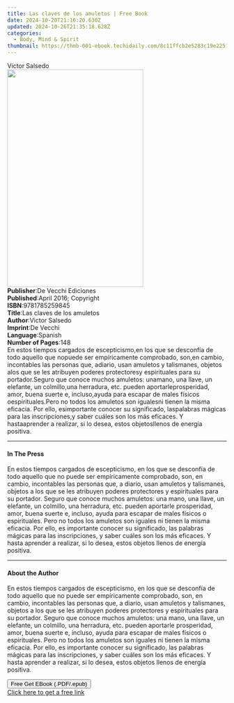 ```yaml
---
title: Las claves de los amuletos | Free Book
date: 2024-10-20T21:16:20.630Z
updated: 2024-10-26T21:35:18.628Z
categories:
  - Body, Mind & Spirit
thumbnail: https://thmb-001-ebook.techidaily.com/8c11ffcb2e5283c19e22518fb31e577cdb00f2e15569891de2ba2ae994886503.jpg
---
```

<main id="book-container">
  <div class="flex flex-col">
    <div class="book-brief flex-1 py-6 px-4 sm:p-6 md:py-10 md:px-8">
      <!-- brief-->
      <div class="book-brief-main">Victor Salsedo</div>
    </div>
    <div
      class="book-meta-info flex-1 grid gap-4 col-start-1 col-end-3 row-start-1 sm:mb-6 sm:grid-cols-4 lg:gap-6 lg:col-start-2 lg:row-end-6 lg:row-span-6 lg:mb-0"
    >
      <div
        class="book-meta-info-left place-content-center mt-4 p-4 text-sm leading-6 col-start-2 col-span-2 dark:text-slate-400"
      >
        <img
          class="w-full h-500 object-cover rounded-lg sm:h-255 sm:col-span-2 lg:col-span-full"
          src="https://img-001-ebook.techidaily.com/eefe7fc9e942675056c69ab49a9893a0050e3a00589eb74ff0f42ff3c5f59458.jpg"
          alt=""
          width="312"
          height="500"
        />
      </div>
      <div
        class="book-meta-info-right mt-2 col-start-1 row-start-2 col-span-3 self-center"
      >
        <!-- meta data  -->
        <div class="flex flex-col px-4 md:px-8">
          <div class="flex-1">
            <strong>Publisher</strong>:<span class="px-2"
              >De Vecchi Ediciones</span
            >
          </div>
          <div class="flex-1">
            <strong>Published</strong>:<span class="px-2"
              >April 2016; Copyright</span
            >
          </div>
          <div class="flex-1">
            <strong>ISBN</strong>:<span class="px-2">9781785259845</span>
          </div>
          <div class="flex-1">
            <strong>Title</strong>:<span class="px-2"
              >Las claves de los amuletos</span
            >
          </div>
          <div class="flex-1">
            <strong>Author</strong>:<span class="px-2">Victor Salsedo</span>
          </div>
          <div class="flex-1">
            <strong>Imprint</strong>:<span class="px-2">De Vecchi</span>
          </div>
          <div class="flex-1">
            <strong>Language</strong>:<span class="px-2">Spanish</span>
          </div>
          <div class="flex-1">
            <strong>Number of Pages</strong>:<span class="px-2">148</span>
          </div>
        </div>
      </div>
    </div>
    <div class="book-description flex-1 py-6 px-4 sm:p-6 md:py-10 md:px-8">
      <div class="book-description-main">
        <div accordion-content="" id="description">
          En estos tiempos cargados de escepticismo,en los que se desconfía de
          todo aquello que nopuede ser empíricamente comprobado, son,en cambio,
          incontables las personas que, adiario, usan amuletos y talismanes,
          objetos alos que se les atribuyen poderes protectoresy espirituales
          para su portador.Seguro que conoce muchos amuletos: unamano, una
          llave, un elefante, un colmillo,una herradura, etc. pueden
          aportarleprosperidad, amor, buena suerte e, incluso,ayuda para escapar
          de males físicos oespirituales.Pero no todos los amuletos son
          igualesni tienen la misma eficacia. Por ello, esimportante conocer su
          significado, laspalabras mágicas para las inscripciones,y saber cuáles
          son los más eficaces. Y hastaaprender a realizar, si lo desea, estos
          objetosllenos de energía positiva.
        </div>
      </div>
    </div>
    <div class="book-excerpts flex-1 py-6 px-4 sm:p-6 md:py-10 md:px-8">
      <!-- excerpts-->
      <div class="book-excerpts-main">
        <hr />
        <h4 class="placeholder placeholder-heading">
          <span>In The Press</span>
        </h4>
        <p>
          En estos tiempos cargados de escepticismo, en los que se desconfía de
          todo aquello que no puede ser empíricamente comprobado, son, en
          cambio, incontables las personas que, a diario, usan amuletos y
          talismanes, objetos a los que se les atribuyen poderes protectores y
          espirituales para su portador. Seguro que conoce muchos amuletos: una
          mano, una llave, un elefante, un colmillo, una herradura, etc. pueden
          aportarle prosperidad, amor, buena suerte e, incluso, ayuda para
          escapar de males físicos o espirituales. Pero no todos los amuletos
          son iguales ni tienen la misma eficacia. Por ello, es importante
          conocer su significado, las palabras mágicas para las inscripciones, y
          saber cuáles son los más eficaces. Y hasta aprender a realizar, si lo
          desea, estos objetos llenos de energía positiva.
        </p>
      </div>
    </div>
    <div class="book-about-author flex-1 py-6 px-4 sm:p-6 md:py-10 md:px-8">
      <!-- about author-->
      <div class="book-main-author-main">
        <hr />
        <h4 class="placeholder placeholder-heading">
          <span>About the Author</span>
        </h4>
        <p>
          En estos tiempos cargados de escepticismo, en los que se desconfía de
          todo aquello que no puede ser empíricamente comprobado, son, en
          cambio, incontables las personas que, a diario, usan amuletos y
          talismanes, objetos a los que se les atribuyen poderes protectores y
          espirituales para su portador. Seguro que conoce muchos amuletos: una
          mano, una llave, un elefante, un colmillo, una herradura, etc. pueden
          aportarle prosperidad, amor, buena suerte e, incluso, ayuda para
          escapar de males físicos o espirituales. Pero no todos los amuletos
          son iguales ni tienen la misma eficacia. Por ello, es importante
          conocer su significado, las palabras mágicas para las inscripciones, y
          saber cuáles son los más eficaces. Y hasta aprender a realizar, si lo
          desea, estos objetos llenos de energía positiva.
        </p>
      </div>
    </div>
    <div class="book-free-get flex-1 py-6 px-4 sm:p-6 md:py-10 md:px-8">
      <button
        id="btn-free-get"
        class="bg-blue-500 hover:bg-blue-700 text-white font-bold py-2 px-4 rounded"
      >
        Free Get EBook (.PDF/.epub)
      </button>
      <div id="countdown-display" class="px-2 text-lg mt-2"></div>
      <a
        id="free-link"
        class="hidden bg-blue-500 hover:bg-blue-700 text-white font-bold py-2 px-4 rounded"
        href="https://www.ebooks.com/en-us/book/2593898/las-claves-de-los-amuletos/victor-salsedo/"
        target="_blank"
        >Click here to get a free link</a
      >
    </div>
    <script>
      let countdownTime = 0;
      let countdownInterval = null;
      document
        .getElementById('btn-free-get')
        .addEventListener('click', startCountdown);
      function startCountdown() {
        countdownTime = new Date().getTime() + 60000 * 3;
        countdownInterval = setInterval(updateCountdown, 1000);
        document.getElementById('btn-free-get').disabled = true;
        document
          .getElementById('btn-free-get')
          .classList.add('bg-gray-500', 'cursor-not-allowed');
      }
      function updateCountdown() {
        let currentTime = new Date().getTime();
        let timeLeft = countdownTime - currentTime;
        let secondsLeft = Math.floor(timeLeft / 1000);
        document.getElementById('countdown-display').innerHTML =
          `Remaining time: ${secondsLeft} seconds.`;
        if (secondsLeft <= 0) {
          clearInterval(countdownInterval);
          document.getElementById('btn-free-get').classList.add('hidden');
          document.getElementById('free-link').classList.remove('hidden');
          document.getElementById('countdown-display').innerHTML = '';
        }
      }
    </script>
  </div>
</main>

<ins class="adsbygoogle"
      style="display:block"
      data-ad-client="ca-pub-7571918770474297"
      data-ad-slot="8358498916"
      data-ad-format="auto"
      data-full-width-responsive="true"></ins>
    
